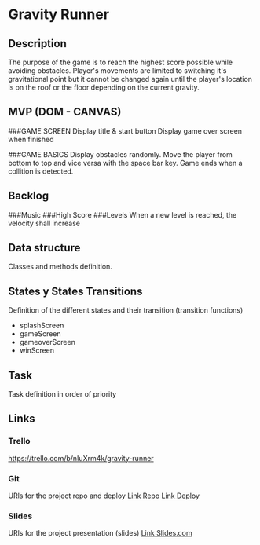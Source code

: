 # Gravity Runner

## Description
The purpose of the game is to reach the highest score possible while avoiding obstacles.
Player's movements are limited to switching it's gravitational point but it cannot be changed again until the player's location is on the roof or the floor depending on the current gravity. 


## MVP (DOM - CANVAS)
###GAME SCREEN
Display title & start button
Display game over screen when finished

###GAME BASICS
Display obstacles randomly.
Move the player from bottom to top and vice versa with the space bar key.
Game ends when a collition is detected.


## Backlog
###Music
###High Score
###Levels
When a new level is reached, the velocity shall increase


## Data structure
Classes and methods definition.


## States y States Transitions
Definition of the different states and their transition (transition functions)

- splashScreen
- gameScreen
- gameoverScreen
- winScreen


## Task
Task definition in order of priority


## Links


### Trello
https://trello.com/b/nIuXrm4k/gravity-runner


### Git
URls for the project repo and deploy
[Link Repo](http://github.com)
[Link Deploy](http://github.com)


### Slides
URls for the project presentation (slides)
[Link Slides.com](http://slides.com)
